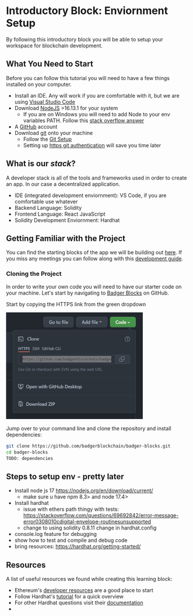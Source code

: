 # Introductory Block: Enviornment Setup

By following this introductory block you will be able to setup your workspace for blockchain development.


## What You Need to Start

Before you can follow this tutorial you will need to have a few things installed on your computer.

+ Install an IDE. Any will work if you are comfortable with it, but we are using [Visual Studio Code](https://code.visualstudio.com/download)
+ Download [NodeJS](https://nodejs.org/en/download/) >16.13.1 for your system
  + If you are on Windows you will need to add Node to your env variables PATH. Follow this [stack overflow answer](https://stackoverflow.com/a/27864253)
+ A [GitHub](https://github.com/) account
+ Download [git](https://git-scm.com/downloads) onto your machine
  + Follow the [Git Setup](https://docs.github.com/en/get-started/quickstart/set-up-git#setting-up-git)
  + Setting up [https git authentication](https://docs.github.com/en/get-started/quickstart/set-up-git#next-steps-authenticating-with-github-from-git) will save you time later  


## What is our *stack*?

A developer stack is all of the tools and frameworks used in order to create an app. In our case a decentralized application.

- IDE (integrated development enviornment): VS Code, if you are comfortable use whatever
- Backend Language: Solidity
- Frontend Language: React JavaScript
- Solidity Development Enviornment: Hardhat


## Getting Familiar with the Project

You can find the starting blocks of the app we will be building out [here](https://github.com/badgerblockchain/badger-blocks). If you miss any meetings you can follow along with this [development guide](https://github.com/badgerblockchain/development-guide).


### Cloning the Project

In order to write your own code you will need to have our starter code on your machine. Let's start by navigating to [Badger Blocks](https://github.com/badgerblockchain/badger-blocks) on GitHub.

Start by copying the HTTPS link from the green dropdown

<img src="images/clone-repo.png" alt="drawing" width="375"/>

Jump over to your command line and clone the repository and install dependencies:
```sh
git clone https://github.com/badgerblockchain/badger-blocks.git
cd badger-blocks
TODO: dependencies
```

## Steps to setup env - pretty later

- Install node js 17 https://nodejs.org/en/download/current/
    - make sure u have npm 8.3> and node 17.4>
- Install hardhat
    - issue with ethers path thingy with tests: https://stackoverflow.com/questions/69692842/error-message-error0308010cdigital-envelope-routinesunsupported
    - change to using solidity 0.8.11 change in hardhat.config
- console.log feature for debugging
- show how to test and compile and debug code
- bring resources: https://hardhat.org/getting-started/


## Resources

A list of useful resources we found while creating this learning block:

- Ethereum's [developer resources](https://ethereum.org/en/developers/) are a good place to start
- Follow Hardhat's [tutorial](https://hardhat.org/tutorial/) for a quick overview
- For other Hardhat questions visit their [documentation](https://hardhat.org/getting-started/)
- 